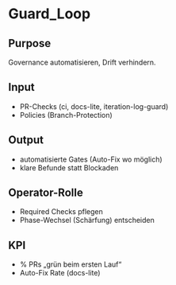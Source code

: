 # Guard_Loop
## Purpose
Governance automatisieren, Drift verhindern.

## Input
- PR-Checks (ci, docs-lite, iteration-log-guard)
- Policies (Branch-Protection)

## Output
- automatisierte Gates (Auto-Fix wo möglich)
- klare Befunde statt Blockaden

## Operator-Rolle
- Required Checks pflegen
- Phase-Wechsel (Schärfung) entscheiden

## KPI
- % PRs „grün beim ersten Lauf“
- Auto-Fix Rate (docs-lite)
